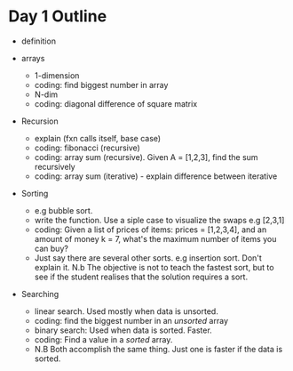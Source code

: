 # Day 1 Outline

- definition
- arrays
  - 1-dimension
  - coding: find biggest number in array
  - N-dim
  - coding: diagonal difference of square matrix

- Recursion
  - explain (fxn calls itself, base case)
  - coding: fibonacci (recursive)
  - coding: array sum (recursive). Given A = [1,2,3], find the sum recursively
  - coding: array sum (iterative) - explain difference between iterative

- Sorting
  - e.g bubble sort.
  - write the function. Use a siple case to visualize the swaps e.g [2,3,1]
  - coding: Given a list of prices of items: prices = [1,2,3,4], and an amount of money k = 7, what's the maximum number of items you can buy?
  - Just say there are several other sorts. e.g insertion sort. Don't explain it.
  N.b The objective is not to teach the fastest sort, but to see if the student realises that the solution requires a sort.

- Searching
  - linear search. Used mostly when data is unsorted.
  - coding: find the biggest number in an *unsorted* array
  - binary search: Used when data is sorted. Faster. 
  - coding: Find a value in a *sorted* array.
  - N.B Both accomplish the same thing. Just one is faster if the data is sorted.

